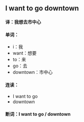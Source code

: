 ## I want to go downtown

#### 译：我想去市中心

#### 单词：

- i：我
- want：想要
- to：来
- go：去
- downtown：市中心

#### 连读：

- I want to go
- downtown

#### 断词：I want to go / downtown

